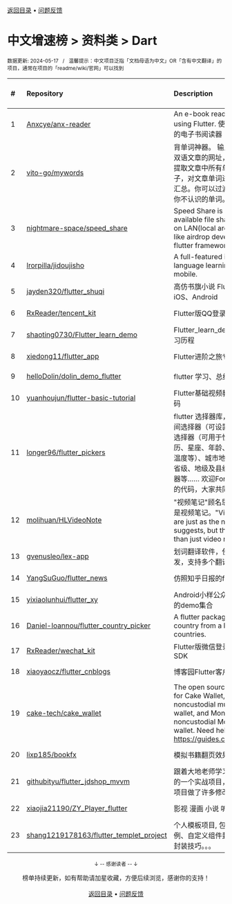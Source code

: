 <a href="https://github.com/GrowingGit/GitHub-Chinese-Top-Charts#github中文排行榜">返回目录</a> • <a href="/content/docs/feedback.md">问题反馈</a>

# 中文增速榜 > 资料类 > Dart
<sub>数据更新: 2024-05-17&nbsp;&nbsp;&nbsp;/&nbsp;&nbsp;&nbsp;温馨提示：中文项目泛指「文档母语为中文」OR「含有中文翻译」的项目，通常在项目的「readme/wiki/官网」可以找到</sub>

|#|Repository|Description|Stars|Average daily growth|Updated|
|:-|:-|:-|:-|:-|:-|
|1|[Anxcye/anx-reader](https://github.com/Anxcye/anx-reader)|An e-book reader written using Flutter. 使用Flutter编写的电子书阅读器|301|6|2024-05-16|
|2|[vito-go/mywords](https://github.com/vito-go/mywords)|背单词神器。 输入一个英语或双语文章的网址，本工具将自动提取文章中所有单词及其所在句子，对文章单词进行去重、统计汇总。你可以过滤筛选只显示出你不认识的单词。|138|2|2024-04-29|
|3|[nightmare-space/speed_share](https://github.com/nightmare-space/speed_share)|Speed Share is a highly available file sharing terminal on LAN(local area network) like airdrop developed by flutter framework.|851|1|2024-01-27|
|4|[lrorpilla/jidoujisho](https://github.com/lrorpilla/jidoujisho)|A full-featured immersion language learning suite for mobile.|767|1|2024-03-08|
|5|[jayden320/flutter_shuqi](https://github.com/jayden320/flutter_shuqi)|高仿书旗小说 Flutter版，支持iOS、Android|2686|1|2023-12-18|
|6|[RxReader/tencent_kit](https://github.com/RxReader/tencent_kit)|Flutter版QQ登录/分享|234|0|2024-02-23|
|7|[shaoting0730/Flutter_learn_demo](https://github.com/shaoting0730/Flutter_learn_demo)|Flutter_learn_demo  Flutter学习历程|198|0|2024-05-16|
|8|[xiedong11/flutter_app](https://github.com/xiedong11/flutter_app)|Flutter进阶之旅专栏|98|0|2024-02-02|
|9|[helloDolin/dolin_demo_flutter](https://github.com/helloDolin/dolin_demo_flutter)|flutter 学习、总结、提高|10|0|2024-05-14|
|10|[yuanhoujun/flutter-basic-tutorial](https://github.com/yuanhoujun/flutter-basic-tutorial)|Flutter基础视频教程课件以及源码|6|0|2024-05-09|
|11|[longer96/flutter_pickers](https://github.com/longer96/flutter_pickers)|flutter 选择器库，包括日期及时间选择器（可设置范围）、单项选择器（可用于性别、民族、学历、星座、年龄、身高、体重、温度等）、城市地址选择器（分省级、地级及县级）、多项选择器等…… 欢迎Fork & pr贡献您的代码，大家共同学习|274|0|2023-11-29|
|12|[molihuan/HLVideoNote](https://github.com/molihuan/HLVideoNote)|"视频笔记"顾名思义，但不仅仅是视频笔记。"Video notes" are just as the name suggests, but they are more than just video notes.|11|0|2024-05-16|
|13|[gvenusleo/lex-app](https://github.com/gvenusleo/lex-app)|划词翻译软件，使用 Flutter 开发，支持多个翻译模型|13|0|2024-03-04|
|14|[YangSuGuo/flutter_news](https://github.com/YangSuGuo/flutter_news)|仿照知乎日报的flutter项目|7|0|2024-03-04|
|15|[yixiaolunhui/flutter_xy](https://github.com/yixiaolunhui/flutter_xy)|Android小样公众号对应Flutter的demo集合|28|0|2024-05-11|
|16|[Daniel-Ioannou/flutter_country_picker](https://github.com/Daniel-Ioannou/flutter_country_picker)|A flutter package to select a country from a list of countries.|104|0|2024-05-12|
|17|[RxReader/wechat_kit](https://github.com/RxReader/wechat_kit)|Flutter版微信登录/分享/支付 SDK|684|0|2024-04-08|
|18|[xiaoyaocz/flutter_cnblogs](https://github.com/xiaoyaocz/flutter_cnblogs)|博客园Flutter客户端|110|0|2023-12-07|
|19|[cake-tech/cake_wallet](https://github.com/cake-tech/cake_wallet)|The open source repository for Cake Wallet, a noncustodial multi-currency wallet, and Monero.com, a noncustodial Monero-only wallet. Need help? Check out https://guides.cakewallet.com|540|0|2024-05-16|
|20|[lixp185/bookfx](https://github.com/lixp185/bookfx)|模拟书籍翻页效果|64|0|2023-12-07|
|21|[githubityu/flutter_jdshop_mvvm](https://github.com/githubityu/flutter_jdshop_mvvm)|跟着大地老师学习的,模仿京东的一个实战项目，但是根据实际项目做了许多修改和优化|52|0|2024-01-03|
|22|[xiaojia21190/ZY_Player_flutter](https://github.com/xiaojia21190/ZY_Player_flutter)|影视 漫画 小说 听书 |66|0|2024-03-07|
|23|[shang1219178163/flutter_templet_project](https://github.com/shang1219178163/flutter_templet_project)| 个人模板项目, 包含组件使用示例、自定义组件封装、代码优化封装技巧。。。|52|0|2024-05-14|

<div align="center">
    <p><sub>↓ -- 感谢读者 -- ↓</sub></p>
    榜单持续更新，如有帮助请加星收藏，方便后续浏览，感谢你的支持！
</div>

<br/>

<div align="center"><a href="https://github.com/GrowingGit/GitHub-Chinese-Top-Charts#github中文排行榜">返回目录</a> • <a href="/content/docs/feedback.md">问题反馈</a></div>
